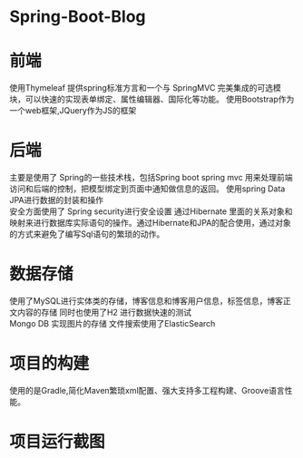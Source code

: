 # Spring-Boot-Blog
# 前端 
 使用Thymeleaf 提供spring标准方言和一个与 SpringMVC 完美集成的可选模块，可以快速的实现表单绑定、属性编辑器、国际化等功能。
 使用Bootstrap作为一个web框架,JQuery作为JS的框架
# 后端
主要是使用了 Spring的一些技术栈，包括Spring boot spring mvc 用来处理前端访问和后端的控制，把模型绑定到页面中通知做信息的返回。
使用spring Data JPA进行数据的封装和操作  
安全方面使用了 Spring security进行安全设置
通过Hibernate 里面的关系对象和映射来进行数据库实际语句的操作。通过Hibernate和JPA的配合使用，通过对象的方式来避免了编写Sql语句的繁琐的动作。
# 数据存储
使用了MySQL进行实体类的存储，博客信息和博客用户信息，标签信息，博客正文内容的存储
同时也使用了H2 进行数据快速的测试  
Mongo DB 实现图片的存储
文件搜索使用了ElasticSearch 
# 项目的构建
使用的是Gradle,简化Maven繁琐xml配置、强大支持多工程构建、Groove语言性能。

# 项目运行截图

